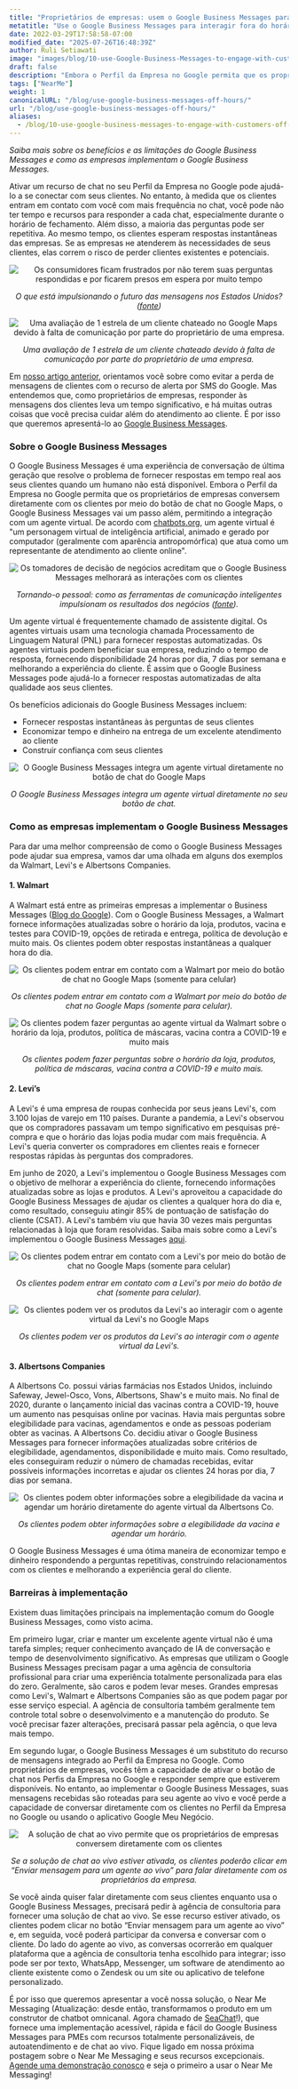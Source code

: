 ```yaml
---
title: "Proprietários de empresas: usem o Google Business Messages para interagir fora do horário de expediente!"
metatitle: "Use o Google Business Messages para interagir fora do horário de expediente!"
date: 2022-03-29T17:58:58-07:00
modified_date: "2025-07-26T16:48:39Z"
author: Ruli Setiawati
image: "images/blog/10-use-Google-Business-Messages-to-engage-with-customers-off-hours/thumbnail.png"
draft: false
description: "Embora o Perfil da Empresa no Google permita que os proprietários de empresas conversem diretamente com os clientes, o Google Business Messages permite a integração com um agente virtual."
tags: ["NearMe"]
weight: 1
canonicalURL: "/blog/use-google-business-messages-off-hours/"
url: "/blog/use-google-business-messages-off-hours/"
aliases:
  - /blog/10-use-google-business-messages-to-engage-with-customers-off-hours/
---
```


*Saiba mais sobre os benefícios e as limitações do Google Business Messages e como as empresas implementam o Google Business Messages.*

Ativar um recurso de chat no seu Perfil da Empresa no Google pode ajudá-lo a se conectar com seus clientes. No entanto, à medida que os clientes entram em contato com você com mais frequência no chat, você pode não ter tempo e recursos para responder a cada chat, especialmente durante o horário de fechamento. Além disso, a maioria das perguntas pode ser repetitiva. Ao mesmo tempo, os clientes esperam respostas instantâneas das empresas. Se as empresas не atenderem às necessidades de seus clientes, elas correm o risco de perder clientes existentes e potenciais.

<center>
<img src="/images/blog/10-use-Google-Business-Messages-to-engage-with-customers-off-hours/1-stats.png" alt="Os consumidores ficam frustrados por não terem suas perguntas respondidas e por ficarem presos em espera por muito tempo"/>

*O que está impulsionando o futuro das mensagens nos Estados Unidos? ([fonte](https://developers.google.com/business-communications/business-messages/files/us-business-messages-infographic.pdf))*
</center>

<center>
<img src="/images/blog/10-use-Google-Business-Messages-to-engage-with-customers-off-hours/2-one_star.png" alt="Uma avaliação de 1 estrela de um cliente chateado no Google Maps devido à falta de comunicação por parte do proprietário de uma empresa."/>

*Uma avaliação de 1 estrela de um cliente chateado devido à falta de comunicação por parte do proprietário de uma empresa.*
</center>

Em [nosso artigo anterior](https://seasalt.ai/blog/9-enable-chat-on-google-maps/), orientamos você sobre como evitar a perda de mensagens de clientes com o recurso de alerta por SMS do Google. Mas entendemos que, como proprietários de empresas, responder às mensagens dos clientes leva um tempo significativo, e há muitas outras coisas que você precisa cuidar além do atendimento ao cliente. É por isso que queremos apresentá-lo ao [Google Business Messages](https://businessmessages.google/).

### Sobre o Google Business Messages

O Google Business Messages é uma experiência de conversação de última geração que resolve o problema de fornecer respostas em tempo real aos seus clientes quando um humano não está disponível. Embora o Perfil da Empresa no Google permita que os proprietários de empresas conversem diretamente com os clientes por meio do botão de chat no Google Maps, o Google Business Messages vai um passo além, permitindo a integração com um agente virtual. De acordo com [chatbots.org](https://www.google.com/url?q=https://www.chatbots.org/virtual_agent/&sa=D&source=docs&ust=1648605707733291&usg=AOvVaw1v4dJFgDD-5SmpSNZBu3J6), um agente virtual é "um personagem virtual de inteligência artificial, animado e gerado por computador (geralmente com aparência antropomórfica) que atua como um representante de atendimento ao cliente online".

<center>
<img src="/images/blog/10-use-Google-Business-Messages-to-engage-with-customers-off-hours/3-stats.png" alt="Os tomadores de decisão de negócios acreditam que o Google Business Messages melhorará as interações com os clientes"/>

*Tornando-o pessoal: como as ferramentas de comunicação inteligentes impulsionam os resultados dos negócios ([fonte](https://services.google.com/fh/files/misc/how_smart_communication_tools_drive_business_results.pdf)).*
</center>

Um agente virtual é frequentemente chamado de assistente digital. Os agentes virtuais usam uma tecnologia chamada Processamento de Linguagem Natural (PNL) para fornecer respostas automatizadas. Os agentes virtuais podem beneficiar sua empresa, reduzindo o tempo de resposta, fornecendo disponibilidade 24 horas por dia, 7 dias por semana e melhorando a experiência do cliente. É assim que o Google Business Messages pode ajudá-lo a fornecer respostas automatizadas de alta qualidade aos seus clientes.

Os benefícios adicionais do Google Business Messages incluem:
- Fornecer respostas instantâneas às perguntas de seus clientes
- Economizar tempo e dinheiro na entrega de um excelente atendimento ao cliente
- Construir confiança com seus clientes

<center>
<img src="/images/blog/10-use-Google-Business-Messages-to-engage-with-customers-off-hours/4-GBM_bridgepoint_runners.png" alt="O Google Business Messages integra um agente virtual diretamente no botão de chat do Google Maps"/>

*O Google Business Messages integra um agente virtual diretamente no seu botão de chat.*
</center>

### Como as empresas implementam o Google Business Messages

Para dar uma melhor compreensão de como o Google Business Messages pode ajudar sua empresa, vamos dar uma olhada em alguns dos exemplos da Walmart, Levi's e Albertsons Companies.

#### 1. Walmart

A Walmart está entre as primeiras empresas a implementar o Business Messages ([Blog do Google](https://blog.google/products/maps/now-sending-business-messages-google-maps-and-search/)). Com o Google Business Messages, a Walmart fornece informações atualizadas sobre o horário da loja, produtos, vacina e testes para COVID-19, opções de retirada e entrega, política de devolução e muito mais. Os clientes podem obter respostas instantâneas a qualquer hora do dia.

<center>
<img src="/images/blog/10-use-Google-Business-Messages-to-engage-with-customers-off-hours/5-walmart_chat.png" alt="Os clientes podem entrar em contato com a Walmart por meio do botão de chat no Google Maps (somente para celular)"/>

*Os clientes podem entrar em contato com a Walmart por meio do botão de chat no Google Maps (somente para celular).*
</center>

<center>
<img src="/images/blog/10-use-Google-Business-Messages-to-engage-with-customers-off-hours/6-walmart_va.png" alt="Os clientes podem fazer perguntas ao agente virtual da Walmart sobre o horário da loja, produtos, política de máscaras, vacina contra a COVID-19 e muito mais"/>

*Os clientes podem fazer perguntas sobre o horário da loja, produtos, política de máscaras, vacina contra a COVID-19 e muito mais.*
</center>

#### 2. Levi’s

A Levi's é uma empresa de roupas conhecida por seus jeans Levi's, com 3.100 lojas de varejo em 110 países. Durante a pandemia, a Levi's observou que os compradores passavam um tempo significativo em pesquisas pré-compra e que o horário das lojas podia mudar com mais frequência. A Levi's queria converter os compradores em clientes reais e fornecer respostas rápidas às perguntas dos compradores.

Em junho de 2020, a Levi's implementou o Google Business Messages com o objetivo de melhorar a experiência do cliente, fornecendo informações atualizadas sobre as lojas e produtos. A Levi's aproveitou a capacidade do Google Business Messages de ajudar os clientes a qualquer hora do dia e, como resultado, conseguiu atingir 85% de pontuação de satisfação do cliente (CSAT). A Levi's também viu que havia 30 vezes mais perguntas relacionadas à loja que foram resolvidas. Saiba mais sobre como a Levi's implementou o Google Business Messages [aqui](https://developers.google.com/business-communications/business-messages/files/levis-case-study.pdf).

<center>
<img src="/images/blog/10-use-Google-Business-Messages-to-engage-with-customers-off-hours/7-levi_chat.png" alt="Os clientes podem entrar em contato com a Levi's por meio do botão de chat no Google Maps (somente para celular)"/>

*Os clientes podem entrar em contato com a Levi's por meio do botão de chat (somente para celular).*
</center>

<center>
<img src="/images/blog/10-use-Google-Business-Messages-to-engage-with-customers-off-hours/8-levi_va.png" alt="Os clientes podem ver os produtos da Levi's ao interagir com o agente virtual da Levi's no Google Maps"/>

*Os clientes podem ver os produtos da Levi's ao interagir com o agente virtual da Levi's.*
</center>

#### 3. Albertsons Companies

A Albertsons Co. possui várias farmácias nos Estados Unidos, incluindo Safeway, Jewel-Osco, Vons, Albertsons, Shaw's e muito mais. No final de 2020, durante o lançamento inicial das vacinas contra a COVID-19, houve um aumento nas pesquisas online por vacinas. Havia mais perguntas sobre elegibilidade para vacinas, agendamentos e onde as pessoas poderiam obter as vacinas. A Albertsons Co. decidiu ativar o Google Business Messages para fornecer informações atualizadas sobre critérios de elegibilidade, agendamentos, disponibilidade e muito mais. Como resultado, eles conseguiram reduzir o número de chamadas recebidas, evitar possíveis informações incorretas e ajudar os clientes 24 horas por dia, 7 dias por semana.

<center>
<img src="/images/blog/10-use-Google-Business-Messages-to-engage-with-customers-off-hours/9-albertsons_chat.png" alt="Os clientes podem obter informações sobre a elegibilidade da vacina и agendar um horário diretamente do agente virtual da Albertsons Co."/>

*Os clientes podem obter informações sobre a elegibilidade da vacina e agendar um horário.*
</center>

O Google Business Messages é uma ótima maneira de economizar tempo e dinheiro respondendo a perguntas repetitivas, construindo relacionamentos com os clientes e melhorando a experiência geral do cliente.

### Barreiras à implementação

Existem duas limitações principais na implementação comum do Google Business Messages, como visto acima.

Em primeiro lugar, criar e manter um excelente agente virtual não é uma tarefa simples; requer conhecimento avançado de IA de conversação e tempo de desenvolvimento significativo. As empresas que utilizam o Google Business Messages precisam pagar a uma agência de consultoria profissional para criar uma experiência totalmente personalizada para elas do zero. Geralmente, são caros e podem levar meses. Grandes empresas como Levi's, Walmart e Albertsons Companies são as que podem pagar por esse serviço especial. A agência de consultoria também geralmente tem controle total sobre o desenvolvimento e a manutenção do produto. Se você precisar fazer alterações, precisará passar pela agência, o que leva mais tempo.

Em segundo lugar, o Google Business Messages é um substituto do recurso de mensagens integrado ao Perfil da Empresa no Google. Como proprietários de empresas, vocês têm a capacidade de ativar o botão de chat nos Perfis da Empresa no Google e responder sempre que estiverem disponíveis. No entanto, ao implementar o Google Business Messages, suas mensagens recebidas são roteadas para seu agente ao vivo e você perde a capacidade de conversar diretamente com os clientes no Perfil da Empresa no Google ou usando o aplicativo Google Meu Negócio.

<center>
<img src="/images/blog/10-use-Google-Business-Messages-to-engage-with-customers-off-hours/10-live_agent.png" alt="A solução de chat ao vivo permite que os proprietários de empresas conversem diretamente com os clientes"/>

*Se a solução de chat ao vivo estiver ativada, os clientes poderão clicar em “Enviar mensagem para um agente ao vivo” para falar diretamente com os proprietários da empresa.*
</center>

Se você ainda quiser falar diretamente com seus clientes enquanto usa o Google Business Messages, precisará pedir à agência de consultoria para fornecer uma solução de chat ao vivo. Se esse recurso estiver ativado, os clientes podem clicar no botão “Enviar mensagem para um agente ao vivo” e, em seguida, você poderá participar da conversa e conversar com o cliente. Do lado do agente ao vivo, as conversas ocorrerão em qualquer plataforma que a agência de consultoria tenha escolhido para integrar; isso pode ser por texto, WhatsApp, Messenger, um software de atendimento ao cliente existente como o Zendesk ou um site ou aplicativo de telefone personalizado.

É por isso que queremos apresentar a você nossa solução, o Near Me Messaging (Atualização: desde então, transformamos o produto em um construtor de chatbot omnicanal. Agora chamado de [SeaChat](https://chat.seasalt.ai/?utm_source=blog)!), que fornece uma implementação acessível, rápida e fácil do Google Business Messages para PMEs com recursos totalmente personalizáveis, de autoatendimento e de chat ao vivo. Fique ligado em nossa próxima postagem sobre o Near Me Messaging e seus recursos excepcionais. [Agende uma demonstração conosco](https://meetings.hubspot.com/seasalt-ai/seasalt-meeting) e seja o primeiro a usar o Near Me Messaging!
